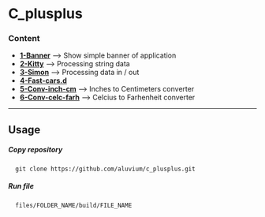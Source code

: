 # C_plusplus 
### Content  
* [__1-Banner__](https://github.com/aluvium/c_plusplus/tree/master/files/1-banner.d)  --> Show simple banner of application
* [__2-Kitty__](https://github.com/aluvium/c_plusplus/tree/master/files/2-kitty.d)   --> Processing string data
* [__3-Simon__](https://github.com/aluvium/c_plusplus/tree/master/files/3-simon.d)  --> Processing data in / out
* [__4-Fast-cars.d__](https://github.com/aluvium/c_plusplus/tree/master/files/4-fast-cars.d)
* [__5-Conv-inch-cm__](https://github.com/aluvium/c_plusplus/tree/master/files/5-conv-inch-cm) --> Inches to Centimeters converter
* [__6-Conv-celc-farh__](https://github.com/aluvium/c_plusplus/tree/master/files/6-conv-celc-farh.d) --> Celcius to Farhenheit converter
- - -

## Usage
##### Copy repository
      git clone https://github.com/aluvium/c_plusplus.git
##### Run file
      files/FOLDER_NAME/build/FILE_NAME
